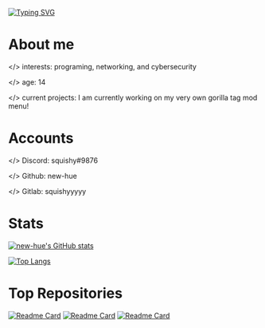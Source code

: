 [![Typing SVG](https://readme-typing-svg.herokuapp.com/?lines=Hello+World!;I'm+</new-hue>)](https://github.com/new-hue/)
# About me
</> interests: programing, networking, and cybersecurity

</> age: 14

</> current projects: I am currently working on my very own gorilla tag mod menu!
# Accounts
</> Discord: squishy#9876

</> Github: new-hue

</> Gitlab: squishyyyyy
# Stats
[![new-hue's GitHub stats](https://github-readme-stats.vercel.app/api?username=new-hue)](https://github.com/new-hue/)

[![Top Langs](https://github-readme-stats.vercel.app/api/top-langs/?username=new-hue&langs_count=10)](https://github.com/new-hue/)

# Top Repositories
[![Readme Card](https://github-readme-stats.vercel.app/api/pin/?username=new-hue&repo=squishys-menu)](https://github.com/new-hue/squishys-menu)
[![Readme Card](https://github-readme-stats.vercel.app/api/pin/?username=new-hue&repo=gtag-files)](https://github.com/new-hue/gtag-files)
[![Readme Card](https://github-readme-stats.vercel.app/api/pin/?username=new-hue&repo=nuke-bot)](https://github.com/new-hue/nuke-bot)
